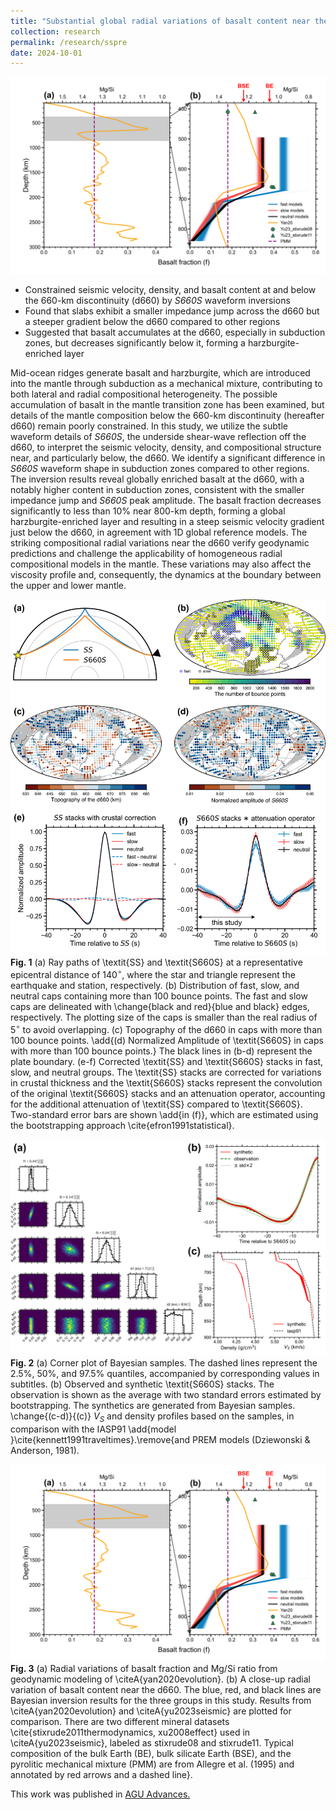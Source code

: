 ```yaml
---
title: "Substantial global radial variations of basalt content near the 660-km discontinuity"
collection: research
permalink: /research/sspre
date: 2024-10-01
---
```


![Radial variations of basalt fraction and Mg/Si ratio.](./2024_sspre_Fig3.png)
* Constrained seismic velocity, density, and basalt content at and below the 660-km discontinuity (d660) by *S660S* waveform inversions
* Found that slabs exhibit a smaller impedance jump across the d660 but a steeper gradient below the d660 compared to other regions
* Suggested that basalt accumulates at the d660, especially in subduction zones, but decreases significantly below it, forming a harzburgite-enriched layer

Mid-ocean ridges generate basalt and harzburgite, which are introduced into the mantle through subduction as a mechanical mixture, contributing to both lateral and radial compositional heterogeneity. The possible accumulation of basalt in the mantle transition zone has been examined, but details of the mantle composition below the 660-km discontinuity (hereafter d660) remain poorly constrained. In this study, we utilize the subtle waveform details of *S660S*, the underside shear-wave reflection off the d660, to interpret the seismic velocity, density, and compositional structure near, and particularly below, the d660. We identify a significant difference in *S660S* waveform shape in subduction zones compared to other regions. The inversion results reveal globally enriched basalt at the d660, with a notably higher content in subduction zones, consistent with the smaller impedance jump and *S660S* peak amplitude. The basalt fraction decreases significantly to less than 10% near 800-km depth, forming a global harzburgite-enriched layer and resulting in a steep seismic velocity gradient just below the d660, in agreement with 1D global reference models. The striking compositional radial variations near the d660 verify geodynamic predictions and challenge the applicability of homogeneous radial compositional models in the mantle. These variations may also affect the viscosity profile and, consequently, the dynamics at the boundary between the upper and lower mantle.


![*S660S* data and stacks](./2024_sspre_Fig1.png)
**Fig. 1** (a) Ray paths of \textit{SS} and \textit{S660S} at a representative epicentral distance of 140$^\circ$, where the star and triangle represent the earthquake and station, respectively. (b) Distribution of fast, slow, and neutral caps containing more than 100 bounce points. The fast and slow caps are delineated with \change{black and red}{blue and black} edges, respectively. The plotting size of the caps is smaller than the real radius of 5$^\circ$ to avoid overlapping. (c) Topography of the d660 in caps with more than 100 bounce points. \add{(d) Normalized Amplitude of \textit{S660S} in caps with more than 100 bounce points.} The black lines in (b-d) represent the plate boundary. (e-f) Corrected \textit{SS} and \textit{S660S} stacks in fast, slow, and neutral groups. The \textit{SS} stacks are corrected for variations in crustal thickness and the \textit{S660S} stacks represent the convolution of the original \textit{S660S} stacks and an attenuation operator, accounting for the additional attenuation of \textit{SS} compared to \textit{S660S}. Two-standard error bars are shown \add{in (f)}, which are estimated using the bootstrapping approach \cite{efron1991statistical}.

![Inversion results for the fast stack in the thermodynamic parameterization.](./2024_sspre_Fig2.png)
**Fig. 2** (a) Corner plot of Bayesian samples. The dashed lines represent the 2.5%, 50%, and 97.5% quantiles, accompanied by corresponding values in subtitles. (b) Observed and synthetic \textit{S660S} stacks. The observation is shown as the average with two standard errors estimated by bootstrapping. The synthetics are generated from Bayesian samples. \change{(c-d)}{(c)} $V_S$ and density profiles based on the samples, in comparison with the IASP91 \add{model }\cite{kennett1991traveltimes}.\remove{and PREM models (Dziewonski \& Anderson, 1981).

![Radial variations of basalt fraction and Mg/Si ratio.](./2024_sspre_Fig3.png)
**Fig. 3** (a) Radial variations of basalt fraction and Mg/Si ratio from geodynamic modeling of \citeA{yan2020evolution}. (b) A close-up radial variation of basalt content near the d660. The blue, red, and black lines are Bayesian inversion results for the three groups in this study. Results from \citeA{yan2020evolution} and \citeA{yu2023seismic} are plotted for comparison. There are two different mineral datasets \cite{stixrude2011thermodynamics, xu2008effect} used in \citeA{yu2023seismic}, labeled as stixrude08 and stixrude11. Typical composition of the bulk Earth (BE), bulk silicate Earth (BSE), and the pyrolitic mechanical mixture (PMM) are from Allegre et al. (1995) and annotated by red arrows and a dashed line}.

This work was published in [AGU Advances.](./2024AGUAdv_SSpre_global.pdf)